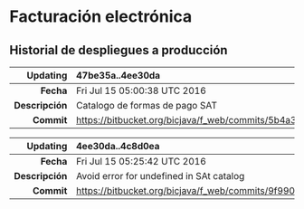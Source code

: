 # Facturación electrónica
## Historial de despliegues a producción

|Updating       |   47be35a..4ee30da
| -------------------------: | :---
|**Fecha**          |   Fri Jul 15 05:00:38 UTC 2016
|**Descripción**   |   Catalogo de formas de pago SAT
|**Commit**         |   https://bitbucket.org/bicjava/f_web/commits/5b4a33bbd0a188ea38aa8db82499c8cf394b71a5


|Updating       |   4ee30da..4c8d0ea
| -------------------------: | :---
|**Fecha**          |   Fri Jul 15 05:25:42 UTC 2016
|**Descripción**   |   Avoid error for undefined in SAt catalog
|**Commit**         |   https://bitbucket.org/bicjava/f_web/commits/9f9909b1218db78fee593a41b515c92d09e0d2a3



